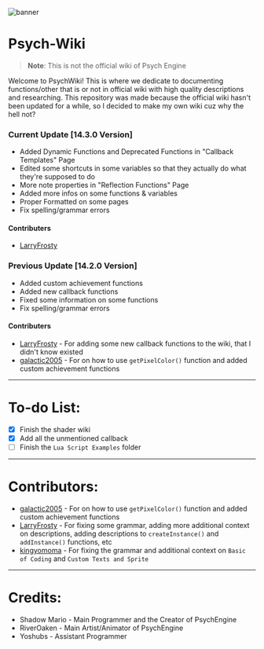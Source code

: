 ![banner](https://user-images.githubusercontent.com/101881784/186165593-7f234ba2-093d-4754-8062-6afe002e93a4.png)

# Psych-Wiki
> **Note**: This is not the official wiki of Psych Engine

Welcome to PsychWiki! This is where we dedicate to documenting functions/other that is or not in official wiki with high quality descriptions and researching. This repository was made because the official wiki hasn't been updated for a while, so I decided to make my own wiki cuz why the hell not?

### Current Update [14.3.0 Version]
- Added Dynamic Functions and Deprecated Functions in "Callback Templates" Page
- Edited some shortcuts in some variables so that they actually do what they're supposed to do
- More note properties in "Reflection Functions" Page
- Added more infos on some functions & variables
- Proper Formatted on some pages
- Fix spelling/grammar errors

#### Contributers
- [LarryFrosty](https://github.com/LarryFrosty)

### Previous Update [14.2.0 Version]
- Added custom achievement functions
- Added new callback functions
- Fixed some information on some functions
- Fix spelling/grammar errors

#### Contributers
- [LarryFrosty](https://github.com/LarryFrosty) - For adding some new callback functions to the wiki, that I didn't know existed
- [galactic2005](https://github.com/galactic2005) - For on how to use `getPixelColor()` function and added custom achievement functions

***

# To-do List:
- [x] Finish the shader wiki
- [x] Add all the unmentioned callback
- [ ] Finish the `Lua Script Examples` folder

***

# Contributors:
- [galactic2005](https://github.com/galactic2005) - For on how to use `getPixelColor()` function and added custom achievement functions
- [LarryFrosty](https://github.com/LarryFrosty) - For fixing some grammar, adding more additional context on descriptions, adding descriptions to `createInstance()` and `addInstance()` functions, etc
- [kingyomoma](https://github.com/kingyomoma) - For fixing the grammar and additional context on `Basic of Coding` and `Custom Texts and Sprite`

***

# Credits:
- Shadow Mario - Main Programmer and the Creator of PsychEngine
- RiverOaken - Main Artist/Animator of PsychEngine
- Yoshubs - Assistant Programmer